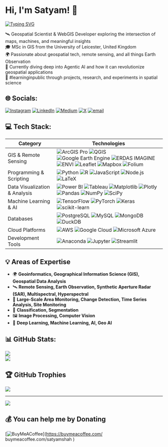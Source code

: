 # Hi, I'm Satyam! 👋
[![Typing SVG](https://readme-typing-svg.demolab.com/?lines=Geospatial+Scientist;WebGIS+Developer;GeoAI+Builder;GIS+Analyst)](https://git.io/typing-svg)



🛰️ Geospatial Scientist & WebGIS Developer exploring the intersection of maps, machines, and meaningful insights  
🎓 MSc in GIS from the University of Leicester, United Kingdom  
🌍 Passionate about geospatial tech, remote sensing, and all things Earth Observation  
🤖 Currently diving deep into Agentic AI and how it can revolutionize geospatial applications  
🌱 #learninginpublic through projects, research, and experiments in spatial science


## 🌐 Socials:
[![Instagram](https://img.shields.io/badge/Instagram-%23E4405F.svg?logo=Instagram&logoColor=white)](https://instagram.com/satyamm01_) [![LinkedIn](https://img.shields.io/badge/LinkedIn-%230077B5.svg?logo=linkedin&logoColor=white)](https://linkedin.com/in/https://www.linkedin.com/in/satyamshah/) [![Medium](https://img.shields.io/badge/Medium-12100E?logo=medium&logoColor=white)](https://medium.com/@https://medium.com/@satyamshah444) [![X](https://img.shields.io/badge/X-black.svg?logo=X&logoColor=white)](https://x.com/https://x.com/satyamshah_) [![email](https://img.shields.io/badge/Email-D14836?logo=gmail&logoColor=white)](mailto:satyamshah444@gmail.com) 

## 💻 Tech Stack:

| Category                      | Technologies                                                                                                                                                                                                                                                                                                                                                                                                                                                                                                                                                                                                                                                                                                                                                                                                                                                                                                                                                                                                                                                                                                                                                               |
|-------------------------------|----------------------------------------------------------------------------------------------------------------------------------------------------------------------------------------------------------------------------------------------------------------------------------------------------------------------------------------------------------------------------------------------------------------------------------------------------------------------------------------------------------------------------------------------------------------------------------------------------------------------------------------------------------------------------------------------------------------------------------------------------------------------------------------------------------------------------------------------------------------------------------------------------------------------------------------------------------------------------------------------------------------------------------------------------------------------------------------------------------------------------------------------------------------------------|
| GIS & Remote Sensing          | ![ArcGIS Pro](https://img.shields.io/badge/ArcGIS%20Pro-0078D4?style=flat-square&logo=arcgis&logoColor=white) ![QGIS](https://img.shields.io/badge/QGIS-589632?style=flat-square&logo=qgis&logoColor=white) ![Google Earth Engine](https://img.shields.io/badge/Google%20Earth%20Engine-34A853?style=flat-square&logo=google-earth&logoColor=white) ![ERDAS IMAGINE](https://img.shields.io/badge/ERDAS%20IMAGINE-1F4D7?style=flat-square&logo=hexagon&logoColor=white) ![ENVI](https://img.shields.io/badge/ENVI-FF0000?style=flat-square&logo=harris&logoColor=white) ![Leaflet](https://img.shields.io/badge/Leaflet-199900?style=flat-square&logo=leaflet&logoColor=white) ![Mapbox](https://img.shields.io/badge/Mapbox-000000?style=flat-square&logo=mapbox&logoColor=white) ![Folium](https://img.shields.io/badge/Folium-77B829?style=flat-square&logo=python&logoColor=white) |
| Programming & Scripting        | ![Python](https://img.shields.io/badge/Python-3670A0?style=flat-square&logo=python&logoColor=ffdd54) ![R](https://img.shields.io/badge/R-276DC3?style=flat-square&logo=r&logoColor=white) ![JavaScript](https://img.shields.io/badge/JavaScript-323330?style=flat-square&logo=javascript&logoColor=F7DF1E) ![Node.js](https://img.shields.io/badge/Node.js-6DA55F?style=flat-square&logo=node.js&logoColor=white) ![LaTeX](https://img.shields.io/badge/LaTeX-008080?style=flat-square&logo=latex&logoColor=white) |
| Data Visualization & Analysis  | ![Power BI](https://img.shields.io/badge/Power%20BI-F2C811?style=flat-square&logo=power-bi&logoColor=black) ![Tableau](https://img.shields.io/badge/Tableau-E97627?style=flat-square&logo=tableau&logoColor=white) ![Matplotlib](https://img.shields.io/badge/Matplotlib-ffffff?style=flat-square&logo=matplotlib&logoColor=black) ![Plotly](https://img.shields.io/badge/Plotly-3F4F75?style=flat-square&logo=plotly&logoColor=white) ![Pandas](https://img.shields.io/badge/Pandas-150458?style=flat-square&logo=pandas&logoColor=white) ![NumPy](https://img.shields.io/badge/NumPy-013243?style=flat-square&logo=numpy&logoColor=white) ![SciPy](https://img.shields.io/badge/SciPy-0C55A5?style=flat-square&logo=scipy&logoColor=white) |
| Machine Learning & AI          | ![TensorFlow](https://img.shields.io/badge/TensorFlow-FF6F00?style=flat-square&logo=tensorflow&logoColor=white) ![PyTorch](https://img.shields.io/badge/PyTorch-EE4C2C?style=flat-square&logo=pytorch&logoColor=white) ![Keras](https://img.shields.io/badge/Keras-D00000?style=flat-square&logo=keras&logoColor=white) ![scikit-learn](https://img.shields.io/badge/scikit--learn-F7931E?style=flat-square&logo=scikit-learn&logoColor=white) |
| Databases                      | ![PostgreSQL](https://img.shields.io/badge/PostgreSQL-316192?style=flat-square&logo=postgresql&logoColor=white) ![MySQL](https://img.shields.io/badge/MySQL-4479A1?style=flat-square&logo=mysql&logoColor=white) ![MongoDB](https://img.shields.io/badge/MongoDB-47A248?style=flat-square&logo=mongodb&logoColor=white) ![DuckDB](https://img.shields.io/badge/DuckDB-FFDD00?style=flat-square&logo=duckdb&logoColor=black) |
| Cloud Platforms                | ![AWS](https://img.shields.io/badge/AWS-FF9900?style=flat-square&logo=amazon-aws&logoColor=white) ![Google Cloud](https://img.shields.io/badge/Google%20Cloud-4285F4?style=flat-square&logo=google-cloud&logoColor=white) ![Microsoft Azure](https://img.shields.io/badge/Microsoft%20Azure-0078D4?style=flat-square&logo=microsoft-azure&logoColor=white) |
| Development Tools              | ![Anaconda](https://img.shields.io/badge/Anaconda-44A833?style=flat-square&logo=anaconda&logoColor=white) ![Jupyter](https://img.shields.io/badge/Jupyter-F37626?style=flat-square&logo=jupyter&logoColor=white) ![Streamlit](https://img.shields.io/badge/Streamlit-FF4B4B?style=flat-square&logo=streamlit&logoColor=white) |

 




## 💡 Areas of Expertise  
- 🌍 **Geoinformatics, Geographical Information Science (GIS), Geospatial Data Analysis**  
- 🛰️ **Remote Sensing, Earth Observation, Synthetic Aperture Radar (SAR), Multispectral, Hyperspectral**  
- 📡 **Large-Scale Area Monitoring, Change Detection, Time Series Analysis, Site Monitoring**  
- 🎯 **Classification, Segmentation**  
- 🖼️ **Image Processing, Computer Vision**  
- 🤖 **Deep Learning, Machine Learning, AI, Geo AI**  



## 📊 GitHub Stats:
![](https://github-readme-stats.vercel.app/api?username=satyamspace&theme=dracula&hide_border=false&include_all_commits=false&count_private=false)<br/>
![](https://nirzak-streak-stats.vercel.app/?user=satyamspace&theme=dracula&hide_border=false)<br/>

## 🏆 GitHub Trophies
![](https://github-profile-trophy.vercel.app/?username=satyamspace&theme=radical&no-frame=false&no-bg=true&margin-w=4)

---
[![](https://visitcount.itsvg.in/api?id=satyamspace&icon=0&color=0)](https://visitcount.itsvg.in)

  ## 💰 You can help me by Donating
  [![BuyMeACoffee](https://img.shields.io/badge/Buy%20Me%20a%20Coffee-ffdd00?style=for-the-badge&logo=buy-me-a-coffee&logoColor=black)](https://buymeacoffee.com/                    buymeacoffee.com/satyamshah                ) 

  
<!-- Proudly created with GPRM ( https://gprm.itsvg.in ) -->
